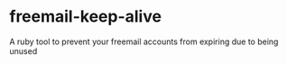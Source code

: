 # freemail-keep-alive
A ruby tool to prevent your freemail accounts from expiring due to being unused
